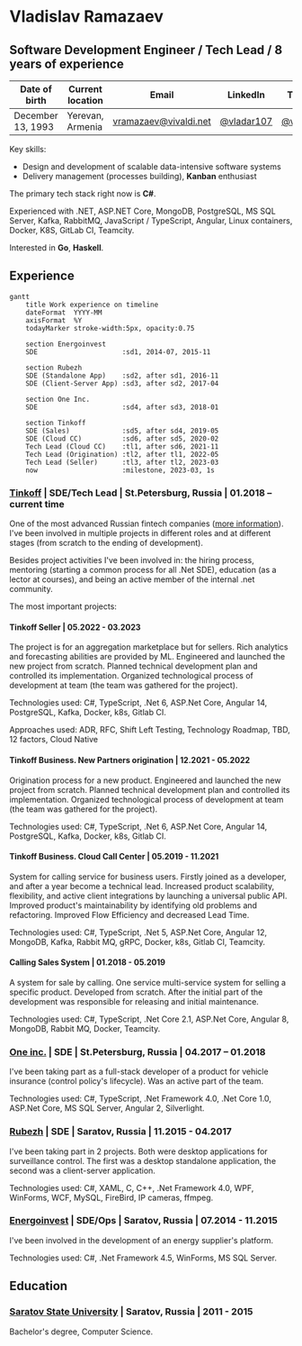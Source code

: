 # Vladislav Ramazaev
## Software Development Engineer / Tech Lead / 8 years of experience 

| Date of birth | Current location | Email | LinkedIn | Telegram | GitHub |
| --- | --- | --- | --- | --- | --- |
|December 13, 1993 | Yerevan, Armenia | [vramazaev@vivaldi.net](vramazaev@vivaldi.net) | [@vladar107](https://www.linkedin.com/in/vladar107/?locale=en_US) | [@vladar107](https://t.me/vladar107) | [@vladar107](https://github.com/vladar107)

Key skills:

- Design and development of scalable data-intensive software systems
- Delivery management (processes building), **Kanban** enthusiast

The primary tech stack right now is **C#**.

Experienced with .NET, ASP.NET Core, MongoDB, PostgreSQL, MS SQL Server, Kafka, RabbitMQ, JavaScript / TypeScript, Angular, Linux containers, Docker, K8S, GitLab CI, Teamcity.

Interested in **Go**, **Haskell**.

## Experience
```mermaid
gantt
    title Work experience on timeline
    dateFormat  YYYY-MM
    axisFormat  %Y
    todayMarker stroke-width:5px, opacity:0.75
    
    section Energoinvest
    SDE                     :sd1, 2014-07, 2015-11
    
    section Rubezh
    SDE (Standalone App)    :sd2, after sd1, 2016-11
    SDE (Client-Server App) :sd3, after sd2, 2017-04
    
    section One Inc.
    SDE                     :sd4, after sd3, 2018-01
    
    section Tinkoff
    SDE (Sales)             :sd5, after sd4, 2019-05
    SDE (Cloud CC)          :sd6, after sd5, 2020-02
    Tech Lead (Cloud CC)    :tl1, after sd6, 2021-11
    Tech Lead (Origination) :tl2, after tl1, 2022-05
    Tech Lead (Seller)      :tl3, after tl2, 2023-03
    now                     :milestone, 2023-03, 1s
```

### [Tinkoff](https://www.tinkoff.ru ) | SDE/Tech Lead | St.Petersburg, Russia | 01.2018 – current time
One of the most advanced Russian fintech companies ([more information](https://www.tinkoffgroup.com/company-info/summary/)). I've been involved in multiple projects in different roles and at different stages (from scratch to the ending of development).

Besides project activities I've been involved in: the hiring process, mentoring (starting a common process for all .Net SDE), education (as a lector at courses), and being an active member of the internal .net community.

The most important projects:

#### **Tinkoff Seller** | 05.2022 - 03.2023

The project is for an aggregation marketplace but for sellers. Rich analytics and forecasting abilities are provided by ML. Engineered and launched the new project from scratch. Planned technical development plan and controlled its implementation. Organized technological process of development at team (the team was gathered for the project). 

Technologies used: C#, TypeScript, .Net 6, ASP.Net Core, Angular 14, PostgreSQL, Kafka, Docker, k8s, Gitlab CI.

Approaches used: ADR, RFC, Shift Left Testing, Technology Roadmap, TBD, 12 factors, Cloud Native

#### **Tinkoff Business. New Partners origination** | 12.2021 - 05.2022
Origination process for a new product. Engineered and launched the new project from scratch. Planned technical development plan and controlled its implementation. Organized technological process of development at team (the team was gathered for the project).

Technologies used: C#, TypeScript, .Net 6, ASP.Net Core, Angular 14, PostgreSQL, Kafka, Docker, k8s, Gitlab CI.

#### **Tinkoff Business. Cloud Call Center** | 05.2019 - 11.2021
System for calling service for business users. Firstly joined as a developer, and after a year become a technical lead. Increased product scalability, flexibility, and active client integrations by launching a universal public API. Improved product's maintainability by identifying old problems and refactoring. Improved Flow Efficiency and decreased Lead Time. 

Technologies used: C#, TypeScript, .Net 5, ASP.Net Core, Angular 12, MongoDB, Kafka, Rabbit MQ, gRPC, Docker, k8s, Gitlab CI, Teamcity.

#### **Calling Sales System** | 01.2018 - 05.2019
A system for sale by calling. One service multi-service system for selling a specific product. Developed from scratch. After the initial part of the development was responsible for releasing and initial maintenance.  

Technologies used: C#, TypeScript, .Net Core 2.1, ASP.Net Core, Angular 8, MongoDB, Rabbit MQ, Docker, Teamcity.

### [One inc.](https://www.oneinc.com/) | SDE | St.Petersburg, Russia | 04.2017 – 01.2018
I've been taking part as a full-stack developer of a product for vehicle insurance (control policy's lifecycle). Was an active part of the team. 

Technologies used: C#, TypeScript, .Net Framework 4.0, .Net Core 1.0, ASP.Net Core, MS SQL Server, Angular 2, Silverlight.

### [Rubezh](https://rubezh.com/) | SDE | Saratov, Russia | 11.2015 - 04.2017
I've been taking part in 2 projects. Both were desktop applications for surveillance control. The first was a desktop standalone application, the second was a client-server application.

Technologies used: C#, XAML, C, C++, .Net Framework 4.0, WPF, WinForms, WCF, MySQL, FireBird, IP cameras, ffmpeg.

### [Energoinvest](http://www.energoin.ru/) | SDE/Ops | Saratov, Russia | 07.2014 - 11.2015
I've been involved in the development of an energy supplier's platform. 

Technologies used: C#, .Net Framework 4.5, WinForms, MS SQL Server.

## Education
### [Saratov State University](https://www.sgu.ru/en) | Saratov, Russia | 2011 - 2015

Bachelor's degree, Computer Science.
